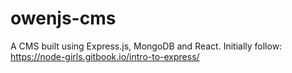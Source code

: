 # owenjs-cms
A CMS built using Express.js, MongoDB and React. Initially follow: https://node-girls.gitbook.io/intro-to-express/
